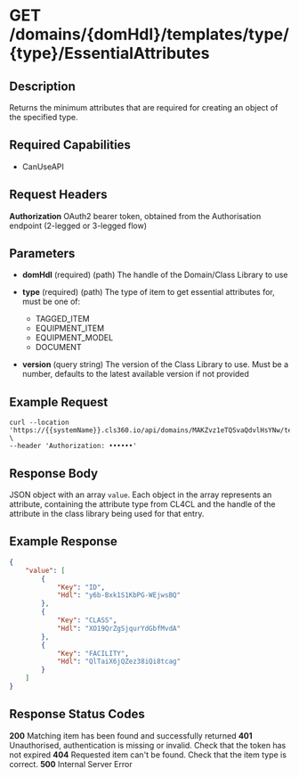 # GET /domains/{domHdl}/templates/type/{type}/EssentialAttributes

## Description
Returns the minimum attributes that are required for creating an object of the specified type.

## Required Capabilities
* CanUseAPI

## Request Headers

**Authorization** OAuth2 bearer token, obtained from the Authorisation endpoint (2-legged or 3-legged flow)

## Parameters

* **domHdl** (required) (path) The handle of the Domain/Class Library to use

* **type** (required) (path) The type of item to get essential attributes for, must be one of:
    * TAGGED_ITEM
    * EQUIPMENT_ITEM
    * EQUIPMENT_MODEL
    * DOCUMENT

* **version** (query string) The version of the Class Library to use. Must be a number, defaults to the latest available version if not provided

## Example Request
```
curl --location 'https://{{systemName}}.cls360.io/api/domains/MAKZvz1eTQSvaQdvlHsYNw/templates/type/TAGGED_ITEM/EssentialAttributes' \
--header 'Authorization: ••••••'
```

## Response Body
JSON object with an array `value`. Each object in the array represents an attribute, containing the attribute type from CL4CL and the handle of the attribute in the class library being used for that entry.

## Example Response
```JSON
{
    "value": [
        {
            "Key": "ID",
            "Hdl": "y6b-Bxk1S1KbPG-WEjwsBQ"
        },
        {
            "Key": "CLASS",
            "Hdl": "XO19QrZgSjqurYdGbfMvdA"
        },
        {
            "Key": "FACILITY",
            "Hdl": "QlTaiX6jQZez38iQi8tcag"
        }
    ]
}
```

## Response Status Codes
**200** Matching item has been found and successfully returned
**401** Unauthorised, authentication is missing or invalid. Check that the token has not expired
**404** Requested item can't be found. Check that the item type is correct.
**500** Internal Server Error


